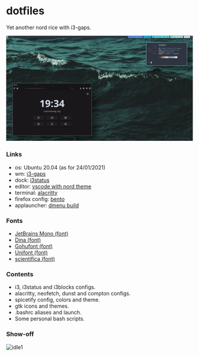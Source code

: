 # dotfiles
Yet another nord rice with i3-gaps.

![idle](screenshots/desktop1.png)

### Links
- os: Ubuntu 20.04 (as for 24/01/2021)
- wm: [i3-gaps](https://github.com/Airblader/i3)
- dock: [i3status](https://github.com/i3/i3status)
- editor: [vscode with nord theme](https://marketplace.visualstudio.com/items?itemName=arcticicestudio.nord-visual-studio-code)
- terminal: [alacritty](https://www.jetbrains.com/es-es/lp/mono/)
- firefox config: [bento](https://github.com/MiguelRAvila/Bento)
- applauncher: [dmenu build](https://github.com/MiguelRAvila/CleanDmenu)

### Fonts
- [JetBrains Mono (font)](https://www.jetbrains.com/es-es/lp/mono/)
- [Dina (font)](https://www.dcmembers.com/jibsen/download/61/)
- [Gohufont (font)](https://github.com/koemaeda/gohufont-ttf)
- [Unifont (font)](https://fontlibrary.org/en/font/gnu-unifont)
- [scientifica (font)](https://github.com/NerdyPepper/scientifica)

### Contents
- i3, i3status and i3blocks configs.<br>
- alacritty, neofetch, dunst and compton configs.<br>
- spicetify config, colors and theme.<br>
- gtk icons and themes.<br>
- .bashrc aliases and launch.<br>
- Some personal bash scripts.<br>

### Show-off
![idle1](screenshots/desktop.png)
